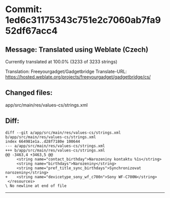 # Commit: 1ed6c31175343c751e2c7060ab7fa952df67acc4
## Message: Translated using Weblate (Czech)

Currently translated at 100.0% (3233 of 3233 strings)

Translation: Freeyourgadget/Gadgetbridge
Translate-URL: https://hosted.weblate.org/projects/freeyourgadget/gadgetbridge/cs/
## Changed files:
app/src/main/res/values-cs/strings.xml

## Diff:
```
diff --git a/app/src/main/res/values-cs/strings.xml b/app/src/main/res/values-cs/strings.xml
index 664981e1a..d28f7180e 100644
--- a/app/src/main/res/values-cs/strings.xml
+++ b/app/src/main/res/values-cs/strings.xml
@@ -3463,4 +3463,5 @@
     <string name="contact_birthday">Narozeniny kontaktu %1s</string>
     <string name="birthdays">Narozeniny</string>
     <string name="pref_title_sync_birthdays">Synchronizovat narozeniny</string>
+    <string name="devicetype_sony_wf_c700n">Sony WF-C700N</string>
 </resources>
\ No newline at end of file
```
-----------------------------------
